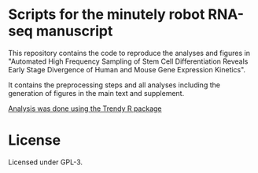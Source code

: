 # Scripts for the minutely robot RNA-seq manuscript


This repository contains the code to reproduce the analyses and figures in "Automated High Frequency Sampling of Stem Cell Differentiation Reveals Early Stage Divergence of Human and Mouse Gene Expression Kinetics".

It contains the preprocessing steps and all analyses including the generation of figures in the main text and supplement. 

[Analysis was done using the Trendy R package](https://github.com/rhondabacher/Trendy)


# License

Licensed under GPL-3.
